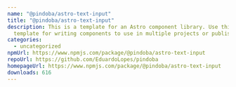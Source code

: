```yaml
---
name: "@pindoba/astro-text-input"
title: "@pindoba/astro-text-input"
description: This is a template for an Astro component library. Use this
  template for writing components to use in multiple projects or publish to NPM.
categories:
  - uncategorized
npmUrl: https://www.npmjs.com/package/@pindoba/astro-text-input
repoUrl: https://github.com/EduardoLopes/pindoba
homepageUrl: https://www.npmjs.com/package/@pindoba/astro-text-input
downloads: 616
---
```

